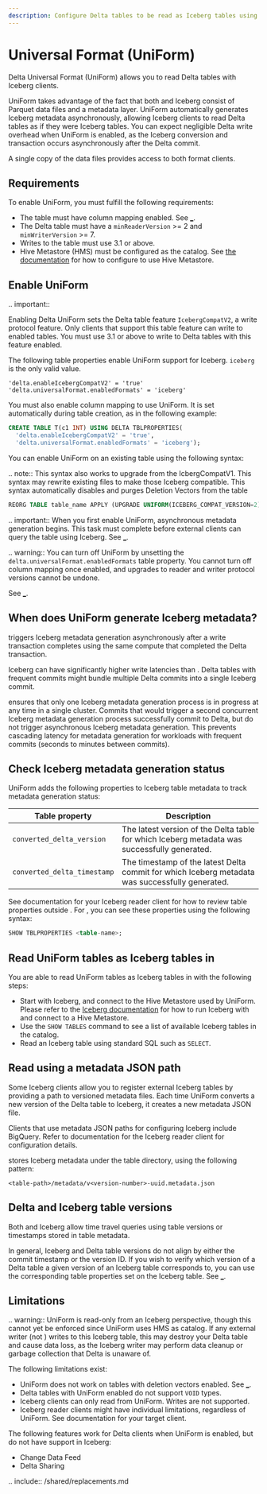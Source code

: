 ```yaml
---
description: Configure Delta tables to be read as Iceberg tables using UniForm.
---
```


# Universal Format (UniForm)

Delta Universal Format (UniForm) allows you to read Delta tables with Iceberg clients.

UniForm takes advantage of the fact that both <Delta> and Iceberg consist of Parquet data files and a metadata layer. UniForm automatically generates Iceberg metadata asynchronously, allowing Iceberg clients to read Delta tables as if they were Iceberg tables. You can expect negligible Delta write overhead when UniForm is enabled, as the Iceberg conversion and transaction occurs asynchronously after the Delta commit.

A single copy of the data files provides access to both format clients.

## Requirements

To enable UniForm, you must fulfill the following requirements:

- The table must have column mapping enabled. See [_](delta-column-mapping.md).
- The Delta table must have a `minReaderVersion` >= 2 and `minWriterVersion` >= 7.
- Writes to the table must use <Delta> 3.1 or above.
- Hive Metastore (HMS) must be configured as the catalog. See [the <AS> documentation](https://spark.apache.org/docs/latest/sql-data-sources-hive-tables.html) for how to configure <AS> to use Hive Metastore.


## Enable <Delta> UniForm

.. important::

  Enabling Delta UniForm sets the Delta table feature `IcebergCompatV2`, a write protocol feature. Only clients that support this table feature can write to enabled tables. You must use <Delta> 3.1 or above to write to Delta tables with this feature enabled.

The following table properties enable UniForm support for Iceberg. `iceberg` is the only valid value.

```
'delta.enableIcebergCompatV2' = 'true'
'delta.universalFormat.enabledFormats' = 'iceberg'
```


You must also enable column mapping to use UniForm. It is set automatically during table creation, as in the following example:
```sql
CREATE TABLE T(c1 INT) USING DELTA TBLPROPERTIES(
  'delta.enableIcebergCompatV2' = 'true',
  'delta.universalFormat.enabledFormats' = 'iceberg');
```


You can enable UniForm on an existing table using the following syntax:

.. note:: This syntax also works to upgrade from the IcbergCompatV1. This syntax may rewrite existing files to make those Iceberg compatible. This syntax automatically disables and purges Deletion Vectors from the table
```sql
REORG TABLE table_name APPLY (UPGRADE UNIFORM(ICEBERG_COMPAT_VERSION=2));
```
.. important:: When you first enable UniForm, asynchronous metadata generation begins. This task must complete before external clients can query the table using Iceberg. See [_](#status).

.. warning:: You can turn off UniForm by unsetting the `delta.universalFormat.enabledFormats` table property. You cannot turn off column mapping once enabled, and upgrades to <Delta> reader and writer protocol versions cannot be undone.

See [_](#limitations).

## When does UniForm generate Iceberg metadata?

<Delta> triggers Iceberg metadata generation asynchronously after a <Delta> write transaction completes using the same compute that completed the Delta transaction.

Iceberg can have significantly higher write latencies than <Delta>. Delta tables with frequent commits might bundle multiple Delta commits into a single Iceberg commit.

<Delta> ensures that only one Iceberg metadata generation process is in progress at any time in a single cluster. Commits that would trigger a second concurrent Iceberg metadata generation process successfully commit to Delta, but do not trigger asynchronous Iceberg metadata generation. This prevents cascading latency for metadata generation for workloads with frequent commits (seconds to minutes between commits).

## <a id="status"></a> Check Iceberg metadata generation status

UniForm adds the following properties to Iceberg table metadata to track metadata generation status:

| Table property | Description |
| --- | --- |
| `converted_delta_version` | The latest version of the Delta table for which Iceberg metadata was successfully generated. |
| `converted_delta_timestamp` | The timestamp of the latest Delta commit for which Iceberg metadata was successfully generated. |

See documentation for your Iceberg reader client for how to review table properties outside <Delta>. For <AS>, you can see these properties using the following syntax:

```sql
SHOW TBLPROPERTIES <table-name>;
```
## Read UniForm tables as Iceberg tables in <AS>

You are able to read UniForm tables as Iceberg tables in <AS> with the following steps:
* Start <AS> with Iceberg, and connect to the Hive Metastore used by UniForm. Please refer to the [Iceberg documentation](https://iceberg.apache.org/docs/latest/spark-configuration/#catalogs) for how to run Iceberg with <AS> and connect to a Hive Metastore.
* Use the `SHOW TABLES` command to see a list of available Iceberg tables in the catalog.
* Read an Iceberg table using standard SQL such as `SELECT`. 

## Read using a metadata JSON path

Some Iceberg clients allow you to register external Iceberg tables by providing a path to versioned metadata files. Each time UniForm converts a new version of the Delta table to Iceberg, it creates a new metadata JSON file.

Clients that use metadata JSON paths for configuring Iceberg include BigQuery. Refer to documentation for the Iceberg reader client for configuration details.

<Delta> stores Iceberg metadata under the table directory, using the following pattern:

```
<table-path>/metadata/v<version-number>-uuid.metadata.json
```

## <a id="versions"></a> Delta and Iceberg table versions

Both <Delta> and Iceberg allow time travel queries using table versions or timestamps stored in table metadata.

In general, Iceberg and Delta table versions do not align by either the commit timestamp or the version ID. If you wish to verify which version of a Delta table a given version of an Iceberg table corresponds to, you can use the corresponding table properties set on the Iceberg table. See [_](#status).

## Limitations

.. warning:: UniForm is read-only from an Iceberg perspective, though this cannot yet be enforced since UniForm uses HMS as catalog. If any external writer (not <Delta>) writes to this Iceberg table, this may destroy your Delta table and cause data loss, as the Iceberg writer may perform data cleanup or garbage collection that Delta is unaware of.

The following limitations exist:

- UniForm does not work on tables with deletion vectors enabled. See [_](delta-deletion-vectors.md).
- Delta tables with UniForm enabled do not support `VOID` types.
- Iceberg clients can only read from UniForm. Writes are not supported.
- Iceberg reader clients might have individual limitations, regardless of UniForm. See documentation for your target client.

The following <Delta> features work for Delta clients when UniForm is enabled, but do not have support in Iceberg:

- Change Data Feed
- Delta Sharing

.. include:: /shared/replacements.md
